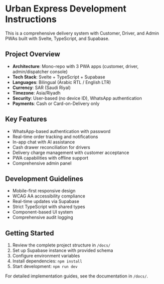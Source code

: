 # Urban Express Development Instructions

This is a comprehensive delivery system with Customer, Driver, and Admin PWAs built with Svelte, TypeScript, and Supabase.

## Project Overview
- **Architecture**: Mono-repo with 3 PWA apps (customer, driver, admin/dispatcher console)
- **Tech Stack**: Svelte + TypeScript + Supabase
- **Languages**: Bilingual (Arabic RTL / English LTR)
- **Currency**: SAR (Saudi Riyal)
- **Timezone**: Asia/Riyadh
- **Security**: User-based (no device ID), WhatsApp authentication
- **Payments**: Cash or Card-on-Delivery only

## Key Features
- WhatsApp-based authentication with password
- Real-time order tracking and notifications
- In-app chat with AI assistance
- Cash drawer reconciliation for drivers
- Delivery charge management with customer acceptance
- PWA capabilities with offline support
- Comprehensive admin panel

## Development Guidelines
- Mobile-first responsive design
- WCAG AA accessibility compliance
- Real-time updates via Supabase
- Strict TypeScript with shared types
- Component-based UI system
- Comprehensive audit logging

## Getting Started
1. Review the complete project structure in `/docs/`
2. Set up Supabase instance with provided schema
3. Configure environment variables
4. Install dependencies: `npm install`
5. Start development: `npm run dev`

For detailed implementation guides, see the documentation in `/docs/`.